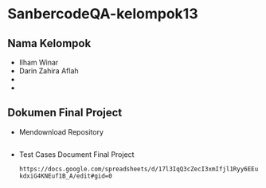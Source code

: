 # SanbercodeQA-kelompok13
## Nama Kelompok
- Ilham Winar
- Darin Zahira Aflah
-
-

## Dokumen Final Project
- Mendownload Repository
  ```

  ```
- Test Cases Document Final Project 
  ```
  https://docs.google.com/spreadsheets/d/17l3IqQ3cZecI3xmIfjl1Ryy6EEu-kdxiG4KNEuf1B_A/edit#gid=0
  ```
